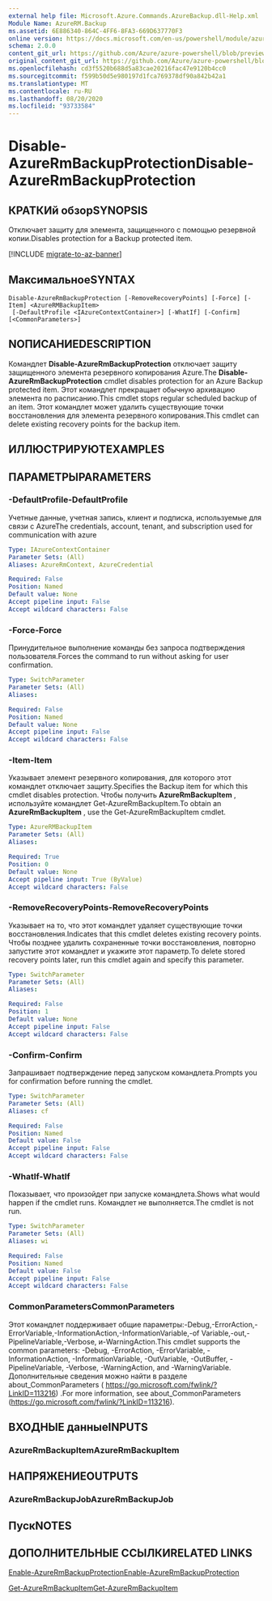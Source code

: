 ```yaml
---
external help file: Microsoft.Azure.Commands.AzureBackup.dll-Help.xml
Module Name: AzureRM.Backup
ms.assetid: 6E886340-864C-4FF6-8FA3-669D637770F3
online version: https://docs.microsoft.com/en-us/powershell/module/azurerm.backup/disable-azurermbackupprotection
schema: 2.0.0
content_git_url: https://github.com/Azure/azure-powershell/blob/preview/src/ResourceManager/AzureBackup/Commands.AzureBackup/help/Disable-AzureRmBackupProtection.md
original_content_git_url: https://github.com/Azure/azure-powershell/blob/preview/src/ResourceManager/AzureBackup/Commands.AzureBackup/help/Disable-AzureRmBackupProtection.md
ms.openlocfilehash: cd3f5520b688d5a83cae20216fac47e9120b4cc0
ms.sourcegitcommit: f599b50d5e980197d1fca769378df90a842b42a1
ms.translationtype: MT
ms.contentlocale: ru-RU
ms.lasthandoff: 08/20/2020
ms.locfileid: "93733584"
---
```

# <span data-ttu-id="cfc89-101">Disable-AzureRmBackupProtection</span><span class="sxs-lookup"><span data-stu-id="cfc89-101">Disable-AzureRmBackupProtection</span></span>

## <span data-ttu-id="cfc89-102">КРАТКИй обзор</span><span class="sxs-lookup"><span data-stu-id="cfc89-102">SYNOPSIS</span></span>
<span data-ttu-id="cfc89-103">Отключает защиту для элемента, защищенного с помощью резервной копии.</span><span class="sxs-lookup"><span data-stu-id="cfc89-103">Disables protection for a Backup protected item.</span></span>

[!INCLUDE [migrate-to-az-banner](../../includes/migrate-to-az-banner.md)]

## <span data-ttu-id="cfc89-104">Максимальное</span><span class="sxs-lookup"><span data-stu-id="cfc89-104">SYNTAX</span></span>

```
Disable-AzureRmBackupProtection [-RemoveRecoveryPoints] [-Force] [-Item] <AzureRMBackupItem>
 [-DefaultProfile <IAzureContextContainer>] [-WhatIf] [-Confirm] [<CommonParameters>]
```

## <span data-ttu-id="cfc89-105">NОПИСАНИЕ</span><span class="sxs-lookup"><span data-stu-id="cfc89-105">DESCRIPTION</span></span>
<span data-ttu-id="cfc89-106">Командлет **Disable-AzureRmBackupProtection** отключает защиту защищенного элемента резервного копирования Azure.</span><span class="sxs-lookup"><span data-stu-id="cfc89-106">The **Disable-AzureRmBackupProtection** cmdlet disables protection for an Azure Backup protected item.</span></span>
<span data-ttu-id="cfc89-107">Этот командлет прекращает обычную архивацию элемента по расписанию.</span><span class="sxs-lookup"><span data-stu-id="cfc89-107">This cmdlet stops regular scheduled backup of an item.</span></span>
<span data-ttu-id="cfc89-108">Этот командлет может удалить существующие точки восстановления для элемента резервного копирования.</span><span class="sxs-lookup"><span data-stu-id="cfc89-108">This cmdlet can delete existing recovery points for the backup item.</span></span>

## <span data-ttu-id="cfc89-109">ИЛЛЮСТРИРУЮТ</span><span class="sxs-lookup"><span data-stu-id="cfc89-109">EXAMPLES</span></span>

## <span data-ttu-id="cfc89-110">ПАРАМЕТРЫ</span><span class="sxs-lookup"><span data-stu-id="cfc89-110">PARAMETERS</span></span>

### <span data-ttu-id="cfc89-111">-DefaultProfile</span><span class="sxs-lookup"><span data-stu-id="cfc89-111">-DefaultProfile</span></span>
<span data-ttu-id="cfc89-112">Учетные данные, учетная запись, клиент и подписка, используемые для связи с Azure</span><span class="sxs-lookup"><span data-stu-id="cfc89-112">The credentials, account, tenant, and subscription used for communication with azure</span></span>

```yaml
Type: IAzureContextContainer
Parameter Sets: (All)
Aliases: AzureRmContext, AzureCredential

Required: False
Position: Named
Default value: None
Accept pipeline input: False
Accept wildcard characters: False
```

### <span data-ttu-id="cfc89-113">-Force</span><span class="sxs-lookup"><span data-stu-id="cfc89-113">-Force</span></span>
<span data-ttu-id="cfc89-114">Принудительное выполнение команды без запроса подтверждения пользователя.</span><span class="sxs-lookup"><span data-stu-id="cfc89-114">Forces the command to run without asking for user confirmation.</span></span>

```yaml
Type: SwitchParameter
Parameter Sets: (All)
Aliases: 

Required: False
Position: Named
Default value: None
Accept pipeline input: False
Accept wildcard characters: False
```

### <span data-ttu-id="cfc89-115">-Item</span><span class="sxs-lookup"><span data-stu-id="cfc89-115">-Item</span></span>
<span data-ttu-id="cfc89-116">Указывает элемент резервного копирования, для которого этот командлет отключает защиту.</span><span class="sxs-lookup"><span data-stu-id="cfc89-116">Specifies the Backup item for which this cmdlet disables protection.</span></span>
<span data-ttu-id="cfc89-117">Чтобы получить **AzureRmBackupItem** , используйте командлет Get-AzureRmBackupItem.</span><span class="sxs-lookup"><span data-stu-id="cfc89-117">To obtain an **AzureRmBackupItem** , use the Get-AzureRmBackupItem cmdlet.</span></span>

```yaml
Type: AzureRMBackupItem
Parameter Sets: (All)
Aliases: 

Required: True
Position: 0
Default value: None
Accept pipeline input: True (ByValue)
Accept wildcard characters: False
```

### <span data-ttu-id="cfc89-118">-RemoveRecoveryPoints</span><span class="sxs-lookup"><span data-stu-id="cfc89-118">-RemoveRecoveryPoints</span></span>
<span data-ttu-id="cfc89-119">Указывает на то, что этот командлет удаляет существующие точки восстановления.</span><span class="sxs-lookup"><span data-stu-id="cfc89-119">Indicates that this cmdlet deletes existing recovery points.</span></span>
<span data-ttu-id="cfc89-120">Чтобы позднее удалить сохраненные точки восстановления, повторно запустите этот командлет и укажите этот параметр.</span><span class="sxs-lookup"><span data-stu-id="cfc89-120">To delete stored recovery points later, run this cmdlet again and specify this parameter.</span></span>

```yaml
Type: SwitchParameter
Parameter Sets: (All)
Aliases: 

Required: False
Position: 1
Default value: None
Accept pipeline input: False
Accept wildcard characters: False
```

### <span data-ttu-id="cfc89-121">-Confirm</span><span class="sxs-lookup"><span data-stu-id="cfc89-121">-Confirm</span></span>
<span data-ttu-id="cfc89-122">Запрашивает подтверждение перед запуском командлета.</span><span class="sxs-lookup"><span data-stu-id="cfc89-122">Prompts you for confirmation before running the cmdlet.</span></span>

```yaml
Type: SwitchParameter
Parameter Sets: (All)
Aliases: cf

Required: False
Position: Named
Default value: False
Accept pipeline input: False
Accept wildcard characters: False
```

### <span data-ttu-id="cfc89-123">-WhatIf</span><span class="sxs-lookup"><span data-stu-id="cfc89-123">-WhatIf</span></span>
<span data-ttu-id="cfc89-124">Показывает, что произойдет при запуске командлета.</span><span class="sxs-lookup"><span data-stu-id="cfc89-124">Shows what would happen if the cmdlet runs.</span></span>
<span data-ttu-id="cfc89-125">Командлет не выполняется.</span><span class="sxs-lookup"><span data-stu-id="cfc89-125">The cmdlet is not run.</span></span>

```yaml
Type: SwitchParameter
Parameter Sets: (All)
Aliases: wi

Required: False
Position: Named
Default value: False
Accept pipeline input: False
Accept wildcard characters: False
```

### <span data-ttu-id="cfc89-126">CommonParameters</span><span class="sxs-lookup"><span data-stu-id="cfc89-126">CommonParameters</span></span>
<span data-ttu-id="cfc89-127">Этот командлет поддерживает общие параметры:-Debug,-ErrorAction,-ErrorVariable,-InformationAction,-InformationVariable,-of Variable,-out,-PipelineVariable,-Verbose, и-WarningAction.</span><span class="sxs-lookup"><span data-stu-id="cfc89-127">This cmdlet supports the common parameters: -Debug, -ErrorAction, -ErrorVariable, -InformationAction, -InformationVariable, -OutVariable, -OutBuffer, -PipelineVariable, -Verbose, -WarningAction, and -WarningVariable.</span></span> <span data-ttu-id="cfc89-128">Дополнительные сведения можно найти в разделе about_CommonParameters ( https://go.microsoft.com/fwlink/?LinkID=113216) .</span><span class="sxs-lookup"><span data-stu-id="cfc89-128">For more information, see about_CommonParameters (https://go.microsoft.com/fwlink/?LinkID=113216).</span></span>

## <span data-ttu-id="cfc89-129">ВХОДНЫЕ данные</span><span class="sxs-lookup"><span data-stu-id="cfc89-129">INPUTS</span></span>

### <span data-ttu-id="cfc89-130">AzureRmBackupItem</span><span class="sxs-lookup"><span data-stu-id="cfc89-130">AzureRmBackupItem</span></span>

## <span data-ttu-id="cfc89-131">НАПРЯЖЕНИЕ</span><span class="sxs-lookup"><span data-stu-id="cfc89-131">OUTPUTS</span></span>

### <span data-ttu-id="cfc89-132">AzureRmBackupJob</span><span class="sxs-lookup"><span data-stu-id="cfc89-132">AzureRmBackupJob</span></span>

## <span data-ttu-id="cfc89-133">Пуск</span><span class="sxs-lookup"><span data-stu-id="cfc89-133">NOTES</span></span>

## <span data-ttu-id="cfc89-134">ДОПОЛНИТЕЛЬНЫЕ ССЫЛКИ</span><span class="sxs-lookup"><span data-stu-id="cfc89-134">RELATED LINKS</span></span>

[<span data-ttu-id="cfc89-135">Enable-AzureRmBackupProtection</span><span class="sxs-lookup"><span data-stu-id="cfc89-135">Enable-AzureRmBackupProtection</span></span>](./Enable-AzureRmBackupProtection.md)

[<span data-ttu-id="cfc89-136">Get-AzureRmBackupItem</span><span class="sxs-lookup"><span data-stu-id="cfc89-136">Get-AzureRmBackupItem</span></span>](./Get-AzureRmBackupItem.md)


